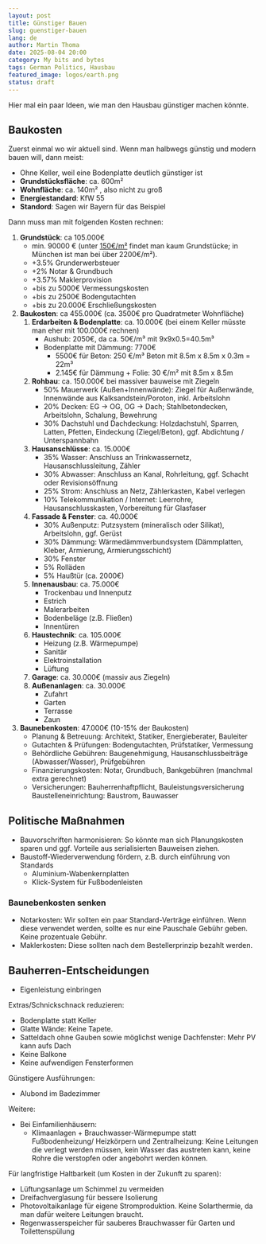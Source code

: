 ```yaml
---
layout: post
title: Günstiger Bauen
slug: guenstiger-bauen
lang: de
author: Martin Thoma
date: 2025-08-04 20:00
category: My bits and bytes
tags: German Politics, Hausbau
featured_image: logos/earth.png
status: draft
---
```

Hier mal ein paar Ideen, wie man den Hausbau günstiger machen könnte.


## Baukosten

Zuerst einmal wo wir aktuell sind. Wenn man halbwegs günstig und modern bauen
will, dann meist:

* Ohne Keller, weil eine Bodenplatte deutlich günstiger ist
* **Grundstücksfläche**: ca. 600m²
* **Wohnfläche**: ca. 140m² , also nicht zu groß
* **Energiestandard**: KfW 55
* **Standord**: Sagen wir Bayern für das Beispiel

Dann muss man mit folgenden Kosten rechnen:

1. **Grundstück**: ca 105.000€
    * min. 90000 € (unter [150€/m²](https://www.immobilienscout24.de/Suche/de/bayern/grundstueck-kaufen) findet man kaum Grundstücke; in München ist man bei über 2200€/m²).
    * +3.5% Grunderwerbsteuer
    * +2% Notar & Grundbuch
    * +3.57% Maklerprovision
    * +bis zu 5000€ Vermessungskosten
    * +bis zu 2500€ Bodengutachten
    * +bis zu 20.000€ Erschließungskosten
2. **Baukosten**: ca 455.000€ (ca. 3500€ pro Quadratmeter Wohnfläche)
    1. **Erdarbeiten & Bodenplatte**: ca. 10.000€ (bei einem Keller müsste man eher mit 100.000€ rechnen)
        * Aushub: 2050€, da ca. 50€/m³ mit 9x9x0.5=40.5m³
        * Bodenplatte mit Dämmung: 7700€
            * 5500€ für Beton: 250 €/m³ Beton mit 8.5m x 8.5m x 0.3m = 22m³
            * 2.145€ für Dämmung + Folie: 30 €/m² mit 8.5m x 8.5m
    2. **Rohbau**: ca. 150.000€ bei massiver bauweise mit Ziegeln
        * 50% Mauerwerk (Außen+Innenwände): Ziegel für Außenwände, Innenwände
          aus Kalksandstein/Poroton, inkl. Arbeitslohn
        * 20% Decken: EG → OG, OG → Dach; Stahlbetondecken, Arbeitslohn,
          Schalung, Bewehrung
        * 30% Dachstuhl und Dachdeckung: Holzdachstuhl, Sparren, Latten,
          Pfetten, Eindeckung (Ziegel/Beton), ggf. Abdichtung / Unterspannbahn
    3. **Hausanschlüsse**: ca. 15.000€
        * 35% Wasser: Anschluss an Trinkwassernetz, Hausanschlussleitung, Zähler
        * 30% Abwasser: Anschluss an Kanal, Rohrleitung, ggf. Schacht oder Revisionsöffnung
        * 25% Strom: Anschluss an Netz, Zählerkasten, Kabel verlegen
        * 10% Telekommunikation / Internet: Leerrohre, Hausanschlusskasten, Vorbereitung für Glasfaser
    4. **Fassade & Fenster**: ca. 40.000€
        * 30% Außenputz: Putzsystem (mineralisch oder Silikat), Arbeitslohn, ggf. Gerüst
        * 30% Dämmung: Wärmedämmverbundsystem (Dämmplatten, Kleber, Armierung,
          Armierungsschicht)
        * 30% Fenster
        * 5% Rolläden
        * 5% Haußtür (ca. 2000€)
    5. **Innenausbau**: ca. 75.000€
        * Trockenbau und Innenputz
        * Estrich
        * Malerarbeiten
        * Bodenbeläge (z.B. Fließen)
        * Innentüren
    6. **Haustechnik**: ca. 105.000€
        * Heizung (z.B. Wärmepumpe)
        * Sanitär
        * Elektroinstallation
        * Lüftung
    7. **Garage**: ca. 30.000€ (massiv aus Ziegeln)
    8. **Außenanlagen**: ca. 30.000€
        * Zufahrt
        * Garten
        * Terrasse
        * Zaun
3. **Baunebenkosten**: 47.000€ (10-15% der Baukosten)
    * Planung & Betreuung: Architekt, Statiker, Energieberater, Bauleiter
    * Gutachten & Prüfungen: Bodengutachten, Prüfstatiker, Vermessung
    * Behördliche Gebühren: Baugenehmigung, Hausanschlussbeiträge (Abwasser/Wasser), Prüfgebühren
    * Finanzierungskosten: Notar, Grundbuch, Bankgebühren (manchmal extra gerechnet)
    * Versicherungen: Bauherrenhaftpflicht, Bauleistungsversicherung
  Baustelleneinrichtung: Baustrom, Bauwasser


## Politische Maßnahmen

* Bauvorschriften harmonisieren: So könnte man sich Planungskosten sparen
  und ggf. Vorteile aus serialisierten Bauweisen ziehen.
* Baustoff-Wiederverwendung fördern, z.B. durch einführung von Standards
    * Aluminium-Wabenkernplatten
    * Klick-System für Fußbodenleisten

### Baunebenkosten senken

* Notarkosten: Wir sollten ein paar Standard-Verträge einführen. Wenn diese
  verwendet werden, sollte es nur eine Pauschale Gebühr geben. Keine
  prozentuale Gebühr.
* Maklerkosten: Diese sollten nach dem Bestellerprinzip bezahlt
  werden.


## Bauherren-Entscheidungen

* Eigenleistung einbringen


Extras/Schnickschnack reduzieren:

* Bodenplatte statt Keller
* Glatte Wände: Keine Tapete.
* Satteldach ohne Gauben sowie möglichst wenige Dachfenster: Mehr PV kann aufs Dach
* Keine Balkone
* Keine aufwendigen Fensterformen


Günstigere Ausführungen:

* Alubond im Badezimmer


Weitere:

* Bei Einfamilienhäusern:
    * Klimaanlagen + Brauchwasser-Wärmepumpe statt Fußbodenheizung/
      Heizkörpern und Zentralheizung: Keine Leitungen die verlegt werden müssen, kein Wasser das austreten kann, keine Rohre die verstopfen oder angebohrt werden können.

Für langfristige Haltbarkeit (um Kosten in der Zukunft zu sparen):

* Lüftungsanlage um Schimmel zu vermeiden
* Dreifachverglasung für bessere Isolierung
* Photovoltaikanlage für eigene Stromproduktion. Keine Solarthermie, da man dafür weitere Leitungen braucht.
* Regenwasserspeicher für sauberes Brauchwasser für Garten und Toilettenspülung
